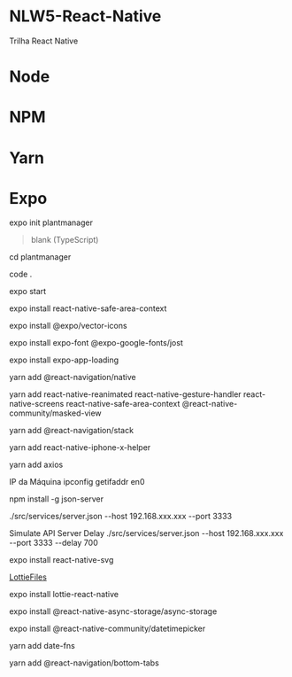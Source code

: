 # NLW5-React-Native
Trilha React Native

# Node

# NPM

# Yarn

# Expo

expo init plantmanager

>blank (TypeScript)

cd plantmanager

code .

expo start




expo install react-native-safe-area-context

expo install @expo/vector-icons

expo install expo-font @expo-google-fonts/jost

expo install expo-app-loading

yarn add @react-navigation/native

yarn add react-native-reanimated react-native-gesture-handler react-native-screens react-native-safe-area-context @react-native-community/masked-view

yarn add @react-navigation/stack

yarn add react-native-iphone-x-helper

yarn add axios

IP da Máquina
ipconfig getifaddr en0

npm install -g json-server

./src/services/server.json --host 192.168.xxx.xxx --port 3333

Simulate API Server Delay
./src/services/server.json --host 192.168.xxx.xxx --port 3333 --delay 700

expo install react-native-svg


[LottieFiles](https://lottiefiles.com/)

expo install lottie-react-native

expo install @react-native-async-storage/async-storage

expo install @react-native-community/datetimepicker

yarn add date-fns

yarn add @react-navigation/bottom-tabs

